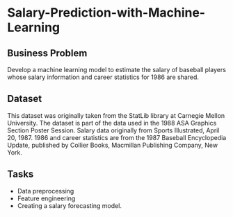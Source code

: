 # Salary-Prediction-with-Machine-Learning

## Business Problem
Develop a machine learning model to estimate the salary of baseball players whose salary information and career statistics for 1986 are shared.

## Dataset

This dataset was originally taken from the StatLib library at Carnegie Mellon University. The dataset is part of the data used in the 1988 ASA Graphics Section Poster Session. Salary data originally from Sports Illustrated, April 20, 1987. 1986 and career statistics are from the 1987 Baseball Encyclopedia Update, published by Collier Books, Macmillan Publishing Company, New York.

## Tasks

- Data preprocessing
- Feature engineering
- Creating a salary forecasting model.
